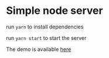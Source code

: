 # Simple node server

run ```yarn``` to install dependencies

run ```yarn start``` to start the server

The demo is available [here](https://youtu.be/5_tdLLe4Ib8)
